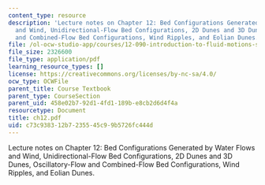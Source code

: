 ```yaml
---
content_type: resource
description: 'Lecture notes on Chapter 12: Bed Configurations Generated by Water Flows
  and Wind, Unidirectional-Flow Bed Configurations, 2D Dunes and 3D Dunes, Oscillatory-Flow
  and Combined-Flow Bed Configurations, Wind Ripples, and Eolian Dunes.'
file: /ol-ocw-studio-app/courses/12-090-introduction-to-fluid-motions-sediment-transport-and-current-generated-sedimentary-structures-fall-2006/c73c938312b7235545c99b5726fc444d_ch12.pdf
file_size: 2326600
file_type: application/pdf
learning_resource_types: []
license: https://creativecommons.org/licenses/by-nc-sa/4.0/
ocw_type: OCWFile
parent_title: Course Textbook
parent_type: CourseSection
parent_uid: 458e02b7-92d1-4fd1-189b-e8cb2d6d4f4a
resourcetype: Document
title: ch12.pdf
uid: c73c9383-12b7-2355-45c9-9b5726fc444d
---
```

Lecture notes on Chapter 12: Bed Configurations Generated by Water Flows and Wind, Unidirectional-Flow Bed Configurations, 2D Dunes and 3D Dunes, Oscillatory-Flow and Combined-Flow Bed Configurations, Wind Ripples, and Eolian Dunes.